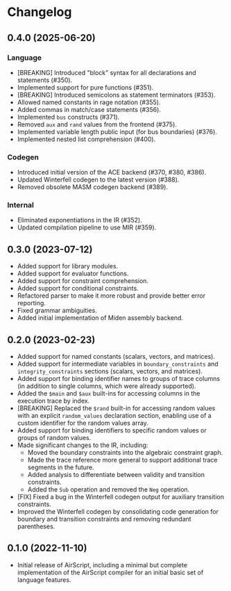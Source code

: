 # Changelog

## 0.4.0 (2025-06-20)

### Language

- [BREAKING] Introduced "block" syntax for all declarations and statements (#350).
- Implemented support for pure functions (#351).
- [BREAKING] Introduced semicolons as statement terminators (#353).
- Allowed named constants in rage notation (#355).
- Added commas in match/case statements (#356).
- Implemented `bus` constructs (#371).
- Removed `aux` and `rand` values from the frontend (#375).
- Implemented variable length public input (for bus boundaries) (#376).
- Implemented nested list comprehension (#400).

### Codegen

- Introduced initial version of the ACE backend (#370, #380, #386).
- Updated Winterfell codegen to the latest version (#388).
- Removed obsolete MASM codegen backend (#389).

### Internal

- Eliminated exponentiations in the IR (#352).
- Updated compilation pipeline to use MIR (#359).

## 0.3.0 (2023-07-12)

- Added support for library modules.
- Added support for evaluator functions.
- Added support for constraint comprehension.
- Added support for conditional constraints.
- Refactored parser to make it more robust and provide better error reporting.
- Fixed grammar ambiguities.
- Added initial implementation of Miden assembly backend.

## 0.2.0 (2023-02-23)

- Added support for named constants (scalars, vectors, and matrices).
- Added support for intermediate variables in `boundary_constraints` and `integrity_constraints` sections (scalars, vectors, and matrices).
- Added support for binding identifier names to groups of trace columns (in addition to single columns, which were already supported).
- Added the `$main` and `$aux` built-ins for accessing columns in the execution trace by index.
- [BREAKING] Replaced the `$rand` built-in for accessing random values with an explicit `random_values` declaration section, enabling use of a custom identifier for the random values array.
- Added support for binding identifiers to specific random values or groups of random values.
- Made significant changes to the IR, including:
  - Moved the boundary constraints into the algebraic constraint graph.
  - Made the trace reference more general to support additional trace segments in the future.
  - Added analysis to differentiate between validity and transition constraints.
  - Added the `Sub` operation and removed the `Neg` operation.
- [FIX] Fixed a bug in the Winterfell codegen output for auxiliary transition constraints.
- Improved the Winterfell codegen by consolidating code generation for boundary and transition constraints and removing redundant parentheses.

## 0.1.0 (2022-11-10)

- Initial release of AirScript, including a minimal but complete implementation of the AirScript compiler for an initial basic set of language features.
